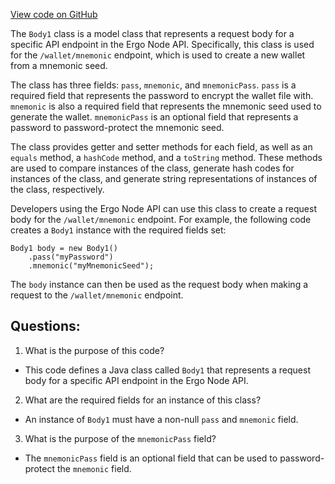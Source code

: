 [View code on GitHub](https://github.com/ergoplatform/ergo-appkit/java-client-generated/src/main/java/org/ergoplatform/restapi/client/Body1.java)

The `Body1` class is a model class that represents a request body for a specific API endpoint in the Ergo Node API. Specifically, this class is used for the `/wallet/mnemonic` endpoint, which is used to create a new wallet from a mnemonic seed. 

The class has three fields: `pass`, `mnemonic`, and `mnemonicPass`. `pass` is a required field that represents the password to encrypt the wallet file with. `mnemonic` is also a required field that represents the mnemonic seed used to generate the wallet. `mnemonicPass` is an optional field that represents a password to password-protect the mnemonic seed. 

The class provides getter and setter methods for each field, as well as an `equals` method, a `hashCode` method, and a `toString` method. These methods are used to compare instances of the class, generate hash codes for instances of the class, and generate string representations of instances of the class, respectively. 

Developers using the Ergo Node API can use this class to create a request body for the `/wallet/mnemonic` endpoint. For example, the following code creates a `Body1` instance with the required fields set:

```
Body1 body = new Body1()
    .pass("myPassword")
    .mnemonic("myMnemonicSeed");
```

The `body` instance can then be used as the request body when making a request to the `/wallet/mnemonic` endpoint.
## Questions: 
 1. What is the purpose of this code?
- This code defines a Java class called `Body1` that represents a request body for a specific API endpoint in the Ergo Node API.

2. What are the required fields for an instance of this class?
- An instance of `Body1` must have a non-null `pass` and `mnemonic` field.

3. What is the purpose of the `mnemonicPass` field?
- The `mnemonicPass` field is an optional field that can be used to password-protect the `mnemonic` field.